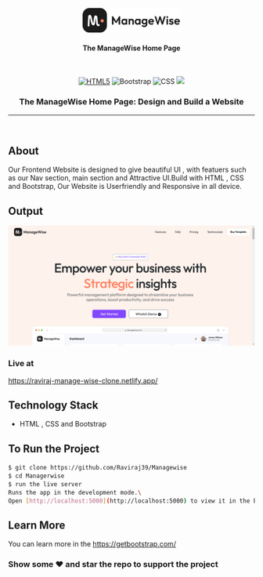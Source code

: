 <div align="center">
<img src="./Images/illustration/logo.png" width=200px/ height=50px>
<h4>The ManageWise Home Page</h4>
<br>

[![HTML5](https://img.shields.io/badge/html5-%23E34F26.svg?style=for-the-badge&logo=html5&logoColor=white)](https://html.com/ "HTML")
![Bootstrap](https://img.shields.io/badge/Bootstrap-563D7C?style=for-the-badge&logo=bootstrap&logoColor=white)
![CSS](https://img.shields.io/badge/CSS-239120?&style=for-the-badge&logo=css3&logoColor=white)
[![](https://img.shields.io/badge/IDE-Visual_Studio_Code-red?style=for-the-badge&logo=visual-studio-code)](https://code.visualstudio.com/ "Visual Studio Code")

<h3>The ManageWise Home Page: Design and Build a  Website</h3>
</div>

---

<br>

## About

Our Frontend Website is designed to give beautiful UI , with featuers such as our Nav section, main section and Attractive UI.Build with HTML , CSS and Bootstrap, Our Website is Userfriendly and Responsive in all device.

## Output
![veide](./Images/illustration/screenshot.png)



### Live at

https://raviraj-manage-wise-clone.netlify.app/

## Technology Stack

- HTML , CSS and Bootstrap
## To Run the Project

```sh
$ git clone https://github.com/Raviraj39/Managewise
$ cd Managerwise
$ run the live server
Runs the app in the development mode.\
Open [http://localhost:5000](http://localhost:5000) to view it in the browser.
```

## Learn More

You can learn more in the https://getbootstrap.com/



### Show some :heart: and star the repo to support the project
